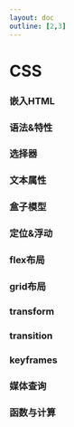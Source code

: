 ```yaml
---
layout: doc
outline: [2,3]
---
```


# CSS

### 嵌入HTML

### 语法&特性

### 选择器

### 文本属性

### 盒子模型

### 定位&浮动

### flex布局

### grid布局

### transform

### transition

### keyframes

### 媒体查询

### 函数与计算